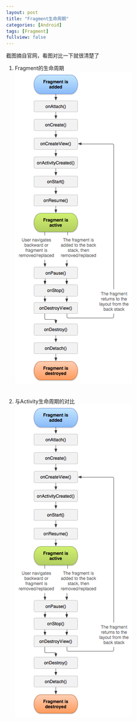 ```yaml
---
layout: post
title: "Fragment生命周期"
categories: [Android]
tags: [Fragment]
fullview: false
---
```


截图摘自官网，看图对比一下就很清楚了  

1. Fragment的生命周期  
![](/assets/image/2014-10-21-01-01.png)  
<br/><br/>  
2. 与Activity生命周期的对比  
![](/assets/image/2014-10-21-01-01.png)  
